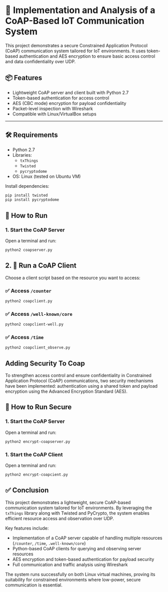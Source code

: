 # 🔐 Implementation and Analysis of a CoAP-Based IoT Communication System

This project demonstrates a secure Constrained Application Protocol (CoAP) communication system tailored for IoT environments. It uses token-based authentication and AES encryption to ensure basic access control and data confidentiality over UDP.


## 📦 Features

- Lightweight CoAP server and client built with Python 2.7
- Token-based authentication for access control
- AES (CBC mode) encryption for payload confidentiality
- Packet-level inspection with Wireshark
- Compatible with Linux/VirtualBox setups

---

## 🛠 Requirements

- Python 2.7
- Libraries:
  - `txThings`
  - `Twisted`
  - `pycryptodome`
- OS: Linux (tested on Ubuntu VM)

Install dependencies:

```bash
pip install twisted
pip install pycryptodome
```
## 🚀 How to Run 

### 1. Start the CoAP Server

Open a terminal and run:

```bash
python2 coapserver.py
```

## 2. 📡 Run a CoAP Client

Choose a client script based on the resource you want to access:

### ✅ Access `/counter`
```bash
python2 coapclient.py
```

### ✅ Access `/well-known/core`
```bash
python2 coapclient-well.py
```

### ✅ Access `/time`
```bash
python2 coapclient_observe.py
```

## Adding Security To Coap
To strengthen access control and ensure confidentiality in Constrained Application Protocol
(CoAP) communications, two security mechanisms have been implemented: authentication
using a shared token and payload encryption using the Advanced Encryption Standard (AES).

## 🚀 How to Run Secure 



### 1. Start the CoAP Server

Open a terminal and run:

```bash
python2 encrypt-coapserver.py
```

### 1. Start the CoAP Client

Open a terminal and run:

```bash
python2 encrypt-coapcient.py
```

## ✅ Conclusion

This project demonstrates a lightweight, secure CoAP-based communication system tailored for IoT environments. By leveraging the `txThings` library along with Twisted and PyCrypto, the system enables efficient resource access and observation over UDP.

Key features include:
- Implementation of a CoAP server capable of handling multiple resources (`/counter`, `/time`, `.well-known/core`)
- Python-based CoAP clients for querying and observing server resources
- AES encryption and token-based authentication for payload security
- Full communication and traffic analysis using Wireshark

The system runs successfully on both Linux virtual machines, proving its suitability for constrained environments where low-power, secure communication is essential.



